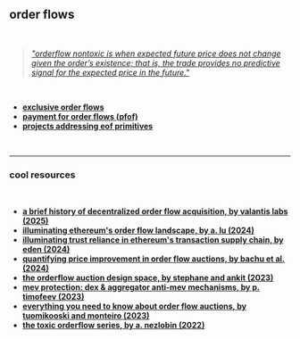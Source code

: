 ## order flows

<br>


> *["orderflow nontoxic is when expected future price does not change given the order’s existence; that is, the trade provides no predictive signal for the expected price in the future."](https://xenophonlabs.com/papers/uniswap_valuing_orderflow.pdf)*

<br>


* **[exclusive order flows](exclusive_order_flows.md)**
* **[payment for order flows (pfof)](101.md)**
* **[projects addressing eof primitives](projects.md)**

<br>

---

### cool resources

<br>

* **[a brief history of decentralized order flow acquisition, by valantis labs (2025)](https://mirror.xyz/valantisxyz.eth/C49rGRQnorQQluV0zItyfJd1zyolc0WfWqyo9V6jaL0)**
* **[illuminating ethereum's order flow landscape, by a. lu (2024)](https://writings.flashbots.net/illuminate-the-order-flow)**
* **[illuminating trust reliance in ethereum's transaction supply chain, by eden (2024)](https://edennetwork.io/blog/illuminating-trust-reliance-in-ethereums-transaction-supply-chain)**
* **[quantifying price improvement in order flow auctions, by bachu et al. (2024)](https://arxiv.org/abs/2405.00537)**
* **[the orderflow auction design space, by stephane and ankit (2023)](https://frontier.tech/the-orderflow-auction-design-space)**
* **[mev protection: dex & aggregator anti-mev mechanisms, by p. timofeev (2023)](https://www.shoal.gg/p/mev-protection-dex-and-aggregator)**
* **[everything you need to know about order flow auctions, by tuomikooski and monteiro (2023)](https://www.monoceros.com/insights/order-flow-auctions)**
* **[the toxic orderflow series, by a. nezlobin (2022)](https://medium.com/@alexnezlobin/toxic-order-flow-on-decentralized-exchanges-problem-and-solutions-a1b79f32225a)**
